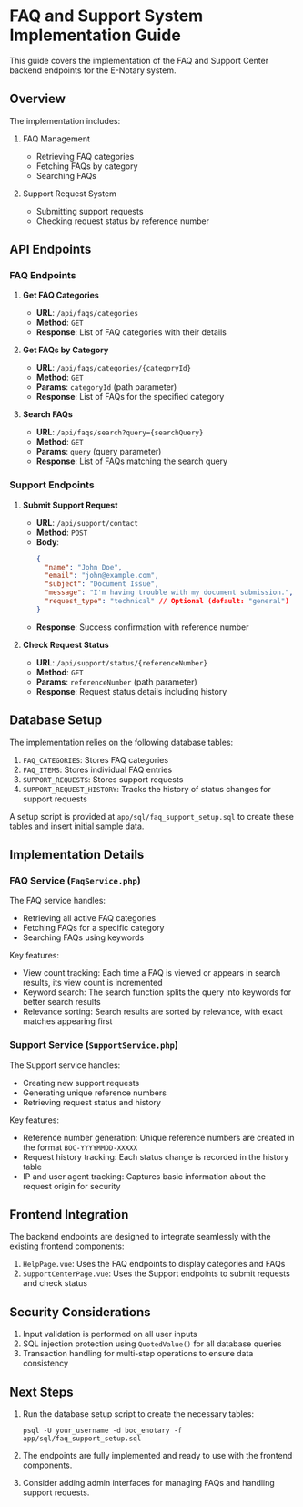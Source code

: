 # FAQ and Support System Implementation Guide

This guide covers the implementation of the FAQ and Support Center backend endpoints for the E-Notary system.

## Overview

The implementation includes:

1. FAQ Management
   - Retrieving FAQ categories
   - Fetching FAQs by category
   - Searching FAQs

2. Support Request System
   - Submitting support requests
   - Checking request status by reference number

## API Endpoints

### FAQ Endpoints

1. **Get FAQ Categories**
   - **URL**: `/api/faqs/categories`
   - **Method**: `GET`
   - **Response**: List of FAQ categories with their details

2. **Get FAQs by Category**
   - **URL**: `/api/faqs/categories/{categoryId}`
   - **Method**: `GET`
   - **Params**: `categoryId` (path parameter)
   - **Response**: List of FAQs for the specified category

3. **Search FAQs**
   - **URL**: `/api/faqs/search?query={searchQuery}`
   - **Method**: `GET`
   - **Params**: `query` (query parameter)
   - **Response**: List of FAQs matching the search query

### Support Endpoints

1. **Submit Support Request**
   - **URL**: `/api/support/contact`
   - **Method**: `POST`
   - **Body**:
     ```json
     {
       "name": "John Doe",
       "email": "john@example.com",
       "subject": "Document Issue",
       "message": "I'm having trouble with my document submission.",
       "request_type": "technical" // Optional (default: "general")
     }
     ```
   - **Response**: Success confirmation with reference number

2. **Check Request Status**
   - **URL**: `/api/support/status/{referenceNumber}`
   - **Method**: `GET`
   - **Params**: `referenceNumber` (path parameter)
   - **Response**: Request status details including history

## Database Setup

The implementation relies on the following database tables:

1. `FAQ_CATEGORIES`: Stores FAQ categories
2. `FAQ_ITEMS`: Stores individual FAQ entries
3. `SUPPORT_REQUESTS`: Stores support requests
4. `SUPPORT_REQUEST_HISTORY`: Tracks the history of status changes for support requests

A setup script is provided at `app/sql/faq_support_setup.sql` to create these tables and insert initial sample data.

## Implementation Details

### FAQ Service (`FaqService.php`)

The FAQ service handles:
- Retrieving all active FAQ categories
- Fetching FAQs for a specific category
- Searching FAQs using keywords

Key features:
- View count tracking: Each time a FAQ is viewed or appears in search results, its view count is incremented
- Keyword search: The search function splits the query into keywords for better search results
- Relevance sorting: Search results are sorted by relevance, with exact matches appearing first

### Support Service (`SupportService.php`)

The Support service handles:
- Creating new support requests
- Generating unique reference numbers
- Retrieving request status and history

Key features:
- Reference number generation: Unique reference numbers are created in the format `BOC-YYYYMMDD-XXXXX`
- Request history tracking: Each status change is recorded in the history table
- IP and user agent tracking: Captures basic information about the request origin for security

## Frontend Integration

The backend endpoints are designed to integrate seamlessly with the existing frontend components:

1. `HelpPage.vue`: Uses the FAQ endpoints to display categories and FAQs
2. `SupportCenterPage.vue`: Uses the Support endpoints to submit requests and check status

## Security Considerations

1. Input validation is performed on all user inputs
2. SQL injection protection using `QuotedValue()` for all database queries
3. Transaction handling for multi-step operations to ensure data consistency

## Next Steps

1. Run the database setup script to create the necessary tables:
   ```
   psql -U your_username -d boc_enotary -f app/sql/faq_support_setup.sql
   ```

2. The endpoints are fully implemented and ready to use with the frontend components.

3. Consider adding admin interfaces for managing FAQs and handling support requests.
